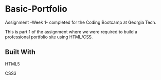 # Basic-Portfolio

Assignment -Week 1- completed for the Coding Bootcamp at Georgia Tech.

This is part 1 of the assignment where we were required to build a professional portfolio site using HTML/CSS.

## Built With

HTML5

CSS3


 
